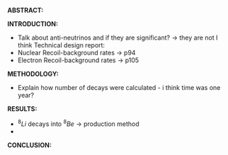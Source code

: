 **ABSTRACT:**


**INTRODUCTION:**
- Talk about anti-neutrinos and if they are significant? -> they are not I think
Technical design report:
- Nuclear Recoil-background rates -> p94 
- Electron Recoil-background rates -> p105 

**METHODOLOGY:**
- Explain how number of decays were calculated - i think time was one year?

**RESULTS:**
- $^8Li$  decays into $^8Be$ -> production method
- 

**CONCLUSION:**
